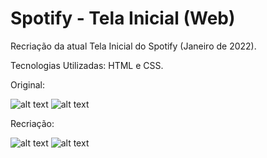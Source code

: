 # Spotify - Tela Inicial (Web)

Recriação da atual Tela Inicial do Spotify (Janeiro de 2022).

Tecnologias Utilizadas: HTML e CSS.

Original:

![alt text](https://i.ibb.co/H4w8R0w/image.png)
![alt text](https://i.ibb.co/f2dt6SY/image.png)

Recriação:

![alt text](https://i.ibb.co/XX0tcyk/image.png)
![alt text](https://i.ibb.co/Px2pVCv/image.png)

